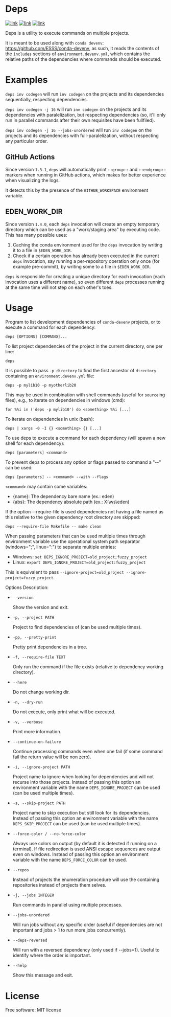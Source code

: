 # Deps

[![link](https://img.shields.io/conda/vn/conda-forge/deps.svg)](https://anaconda.org/conda-forge/deps)
[![link](https://github.com/ESSS/deps/workflows/build/badge.svg)](https://github.com/ESSS/deps/actions)
[![link](https://img.shields.io/badge/code%20style-black-000000.svg)](https://github.com/psf/black)

Deps is a utility to execute commands on multiple projects.

It is meant to be used along with `conda devenv`: https://github.com/ESSS/conda-devenv, as such,
it reads the contents of the `includes` sections of `environment.devenv.yml`, which contains
the relative paths of the dependencies where commands should be executed.

# Examples

`deps inv codegen` will run `inv codegen` on the projects and its dependencies sequentially, respecting dependencies.

`deps inv codegen -j 16` will run `inv codegen` on the projects and its dependencies with paralelization,
but respecting dependencies (so, it'll only run in parallel commands after their own requisites have been fullfiled).

`deps inv codegen -j 16 --jobs-unordered` will run `inv codegen` on the projects and its dependencies
with full-paralelization, without respecting any particular order.

## GitHub Actions

Since version `1.3.1`, `deps` will automatically print `::group::` and `::endgroup::` markers when running in GitHub actions, which makes for better experience when visualizing the logs.

It detects this by the presence of the `GITHUB_WORKSPACE` environment variable.

## EDEN_WORK_DIR

Since version `1.4.0`, each `deps` invocation will create an empty temporary directory which can be used as a
"work/staging area" by executing code. This has many possible uses:

1. Caching the conda environment used for the `deps` invocation by writing it to a file in `$EDEN_WORK_DIR`.
2. Check if a certain operation has already been executed in the current `deps` invocation, say running a per-repository
   operation only once (for example pre-commit), by writing some to a file in `$EDEN_WORK_DIR`.

`deps` is responsible for creating a unique directory for each invocation (each invocation uses a different name), so
even different `deps` processes running at the same time will not step on each other's toes.

# Usage

Program to list development dependencies of `conda-devenv` projects, or to execute a command for each dependency:

    deps [OPTIONS] [COMMAND]...

To list project dependencies of the project in the current directory, one per line:

    deps

It is possible to pass `-p directory` to find the first ancestor of `directory` containing an `environment.devenv.yml` file:

    deps -p mylib10 -p myotherlib20

This may be used in combination with shell commands (useful for `source`ing files), e.g., to iterate on dependencies in windows (cmd):

    for %%i in ('deps -p mylib10') do <something> %%i [...]

To iterate on dependencies in unix (bash):

    deps | xargs -0 -I {} <something> {} [...]

To use deps to execute a command for each dependency (will spawn a new shell for each dependency):

    deps [parameters] <command>

To prevent deps to process any option or flags passed to command a "--" can be used:

    deps [parameters] -- <command> --with --flags

`<command>` may contain some variables:

* {name}: The dependency bare name (ex.: eden)
* {abs}:  The dependency absolute path (ex.: X:\ws\eden)

If the option --require-file is used dependencies not having a file named as this relative to the given dependency root directory are skipped:

    deps --require-file Makefile -- make clean

When passing parameters that can be used multiple times through environment variable use the operational system path separator (windows=";", linux=":") to separate multiple entries:

* Windows: `set DEPS_IGNORE_PROJECT=old_project;fuzzy_project`
* Linux: `export DEPS_IGNORE_PROJECT=old_project:fuzzy_project`

This is equivalent to pass `--ignore-project=old_project --ignore-project=fuzzy_project`.

Options Description:

  * `--version`

    Show the version and exit.

  * `-p, --project PATH`

    Project to find dependencies of (can be used multiple times).

  * `-pp, --pretty-print`

    Pretty print dependencies in a tree.

  * `-f, --require-file TEXT`

    Only run the command if the file exists (relative to dependency working directory).

  * `--here`

    Do not change working dir.

  * `-n, --dry-run`

    Do not execute, only print what will be executed.

  * `-v, --verbose`

    Print more information.

  * `--continue-on-failure`

    Continue processing commands even when one fail (if some command fail the return value will be non zero).

  * `-i, --ignore-project PATH`

    Project name to ignore when looking for dependencies and will not recurse into those projects. Instead of passing this option an environment variable with the name `DEPS_IGNORE_PROJECT` can be used (can be used multiple times).

  * `-s, --skip-project PATH`

    Project name to skip execution but still look for its dependencies. Instead of passing this option an environment variable with the name `DEPS_SKIP_PROJECT` can be used (can be used multiple times).

  * `--force-color / --no-force-color`

    Always use colors on output (by default it is detected if running on a terminal). If file redirection is used ANSI escape sequences are output even on windows. Instead of passing this option an environment variable with the name `DEPS_FORCE_COLOR` can be used.

  * `--repos`

    Instead of projects the enumeration procedure will use the containing repositories instead of projects them selves.

  * `-j, --jobs INTEGER`

    Run commands in parallel using multiple processes.

  * `--jobs-unordered`

    Will run jobs without any specific order (useful if dependencies are not important and jobs > 1 to run more jobs concurrently).

  * `--deps-reversed`

    Will run with a reversed dependency (only used if --jobs=1). Useful to identify where the order is important.

  * `--help`

    Show this message and exit.

# License

Free software: MIT license
